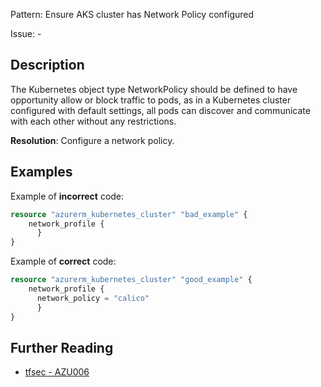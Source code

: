 Pattern: Ensure AKS cluster has Network Policy configured

Issue: -

## Description

The Kubernetes object type NetworkPolicy should be defined to have opportunity allow or block traffic to pods, as in a Kubernetes cluster configured with default settings, all pods can discover and communicate with each other without any restrictions.

**Resolution**: Configure a network policy.

## Examples

Example of **incorrect** code:

```terraform
resource "azurerm_kubernetes_cluster" "bad_example" {
	network_profile {
	  }
}
```

Example of **correct** code:

```terraform
resource "azurerm_kubernetes_cluster" "good_example" {
	network_profile {
	  network_policy = "calico"
	  }
}
```

## Further Reading

* [tfsec - AZU006](https://tfsec.dev/docs/aws/AZU006/)